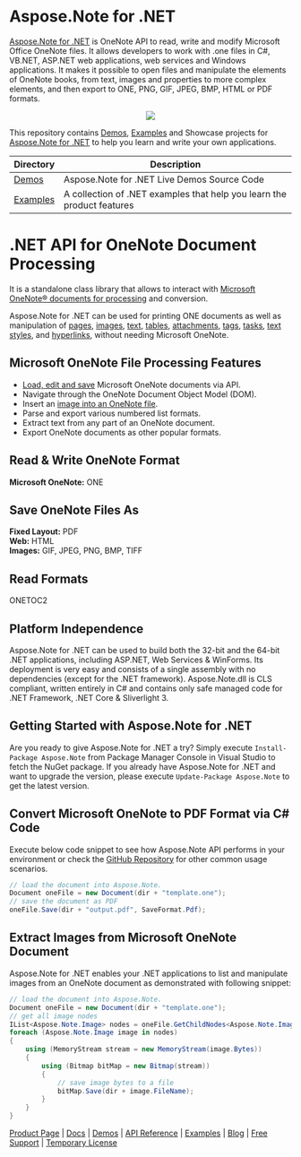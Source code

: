 # Aspose.Note for .NET

[Aspose.Note for .NET](https://products.aspose.com/note/net) is OneNote API to read, write and modify Microsoft Office OneNote files. It allows developers to work with .one files in C#, VB.NET, ASP.NET web applications, web services and Windows applications. It makes it possible to open files and manipulate the elements of OneNote books, from text, images and properties to more complex elements, and then export to ONE, PNG, GIF, JPEG, BMP, HTML or PDF formats.

<p align="center">
  <a href="https://github.com/aspose-note/Aspose.Note-for-.NET/archive/master.zip">
    <img src="http://i.imgur.com/hwNhrGZ.png" />
  </a>
</p>

This repository contains [Demos](Demos), [Examples](Examples) and Showcase projects for [Aspose.Note for .NET](https://products.aspose.com/note/net) to help you learn and write your own applications.

Directory | Description
--------- | -----------
[Demos](Demos)  | Aspose.Note for .NET Live Demos Source Code
[Examples](Examples)  | A collection of .NET examples that help you learn the product features


# .NET API for OneNote Document Processing

It is a standalone class library that allows to interact with [Microsoft OneNote® documents for processing](https://products.aspose.com/note/net) and conversion.

Aspose.Note for .NET can be used for printing ONE documents as well as manipulation of [pages](https://docs.aspose.com/display/notenet/Working+with+Pages), [images](https://docs.aspose.com/display/notenet/Working+with+Images), [text](https://docs.aspose.com/display/notenet/Working+with+Text), [tables](https://docs.aspose.com/display/notenet/Working+with+Tables), [attachments](https://docs.aspose.com/display/notenet/Working+with+Attachments), [tags](https://docs.aspose.com/display/notenet/Working+with+Tags), [tasks](https://docs.aspose.com/display/notenet/Working+with+Tasks), [text styles](https://docs.aspose.com/display/notenet/Working+with+Text+Styles), and [hyperlinks](https://docs.aspose.com/display/notenet/Working+with+Hyperlinks), without needing Microsoft OneNote.

## Microsoft OneNote File Processing Features

- [Load, edit and save](https://docs.aspose.com/display/notenet/Loading%2C+Saving+and+Converting) Microsoft OneNote documents via API.
- Navigate through the OneNote Document Object Model (DOM).
- Insert an [image into an OneNote file](https://docs.aspose.com/display/notenet/Loading%2C+Saving+and+Converting).
- Parse and export various numbered list formats.
- Extract text from any part of an OneNote document.
- Export OneNote documents as other popular formats.

## Read & Write OneNote Format

**Microsoft OneNote:** ONE

## Save OneNote Files As

**Fixed Layout:** PDF\
**Web:** HTML\
**Images:** GIF, JPEG, PNG, BMP, TIFF

## Read Formats

ONETOC2

## Platform Independence

Aspose.Note for .NET can be used to build both the 32-bit and the 64-bit .NET applications, including ASP.NET, Web Services & WinForms. Its deployment is very easy and consists of a single assembly with no dependencies (except for the .NET framework). Aspose.Note.dll is CLS compliant, written entirely in C# and contains only safe managed code for .NET Framework, .NET Core & Sliverlight 3.

## Getting Started with Aspose.Note for .NET

Are you ready to give Aspose.Note for .NET a try? Simply execute `Install-Package Aspose.Note` from Package Manager Console in Visual Studio to fetch the NuGet package. If you already have Aspose.Note for .NET and want to upgrade the version, please execute `Update-Package Aspose.Note` to get the latest version.

## Convert Microsoft OneNote to PDF Format via C# Code

Execute below code snippet to see how Aspose.Note API performs in your environment or check the [GitHub Repository](https://github.com/aspose-note/Aspose.Note-for-.NET) for other common usage scenarios.

```csharp
// load the document into Aspose.Note.
Document oneFile = new Document(dir + "template.one");
// save the document as PDF
oneFile.Save(dir + "output.pdf", SaveFormat.Pdf);
```

## Extract Images from Microsoft OneNote Document

Aspose.Note for .NET enables your .NET applications to list and manipulate images from an OneNote document as demonstrated with following snippet:

```csharp
// load the document into Aspose.Note.
Document oneFile = new Document(dir + "template.one");
// get all image nodes
IList<Aspose.Note.Image> nodes = oneFile.GetChildNodes<Aspose.Note.Image>();
foreach (Aspose.Note.Image image in nodes)
{
    using (MemoryStream stream = new MemoryStream(image.Bytes))
    {
        using (Bitmap bitMap = new Bitmap(stream))
        {
            // save image bytes to a file
            bitMap.Save(dir + image.FileName);
        }
    }
}
```

[Product Page](https://products.aspose.com/note/net) | [Docs](https://docs.aspose.com/display/notenet/Home) | [Demos](https://products.aspose.app/note/family) | [API Reference](https://apireference.aspose.com/note/net) | [Examples](https://github.com/aspose-note/Aspose.Note-for-.NET) | [Blog](https://blog.aspose.com/category/note/) | [Free Support](https://forum.aspose.com/c/note) |  [Temporary License](https://purchase.aspose.com/temporary-license)

